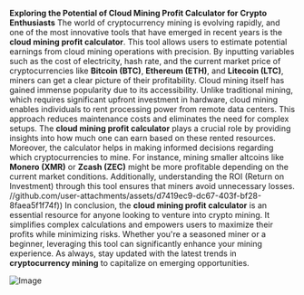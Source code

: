 **Exploring the Potential of Cloud Mining Profit Calculator for Crypto Enthusiasts**
The world of cryptocurrency mining is evolving rapidly, and one of the most innovative tools that have emerged in recent years is the **cloud mining profit calculator**. This tool allows users to estimate potential earnings from cloud mining operations with precision. By inputting variables such as the cost of electricity, hash rate, and the current market price of cryptocurrencies like **Bitcoin (BTC)**, **Ethereum (ETH)**, and **Litecoin (LTC)**, miners can get a clear picture of their profitability. 
Cloud mining itself has gained immense popularity due to its accessibility. Unlike traditional mining, which requires significant upfront investment in hardware, cloud mining enables individuals to rent processing power from remote data centers. This approach reduces maintenance costs and eliminates the need for complex setups. The **cloud mining profit calculator** plays a crucial role by providing insights into how much one can earn based on these rented resources.
Moreover, the calculator helps in making informed decisions regarding which cryptocurrencies to mine. For instance, mining smaller altcoins like **Monero (XMR)** or **Zcash (ZEC)** might be more profitable depending on the current market conditions. Additionally, understanding the ROI (Return on Investment) through this tool ensures that miners avoid unnecessary losses. 
 //github.com/user-attachments/assets/d7419ec9-dc67-403f-bf28-8faea5f1f74f))
In conclusion, the **cloud mining profit calculator** is an essential resource for anyone looking to venture into crypto mining. It simplifies complex calculations and empowers users to maximize their profits while minimizing risks. Whether you're a seasoned miner or a beginner, leveraging this tool can significantly enhance your mining experience. As always, stay updated with the latest trends in **cryptocurrency mining** to capitalize on emerging opportunities.

![Image](https://github.com/user-attachments/assets/4a25d116-2220-4385-b08e-f287af8fcbc4)
